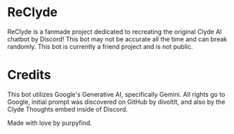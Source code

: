 # ReClyde

ReClyde is a fanmade project dedicated to recreating the original Clyde AI chatbot by Discord! This bot may not be accurate all the time and can break randomly.
This bot is currently a friend project and is not public.

# Credits
This bot utilizes Google's Generative AI, specifically Gemini. All rights go to Google, initial prompt was discovered on GitHub by divoltlt, and also by the Clyde Thoughts embed inside of Discord.

Made with love by purpyfind.

